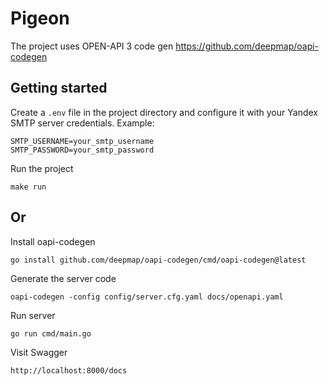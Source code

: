 # Pigeon

The project uses OPEN-API 3 code gen
https://github.com/deepmap/oapi-codegen

## Getting started

Create a `.env` file in the project directory and configure it with your Yandex SMTP server credentials. Example:

   ```env
   SMTP_USERNAME=your_smtp_username
   SMTP_PASSWORD=your_smtp_password
   ```

Run the project
```shell
make run
```

## Or


Install oapi-codegen
```shell
go install github.com/deepmap/oapi-codegen/cmd/oapi-codegen@latest
```

Generate the server code
```shell
oapi-codegen -config config/server.cfg.yaml docs/openapi.yaml
```

Run server
```shell
go run cmd/main.go
```

Visit Swagger
```shell
http://localhost:8000/docs
```
